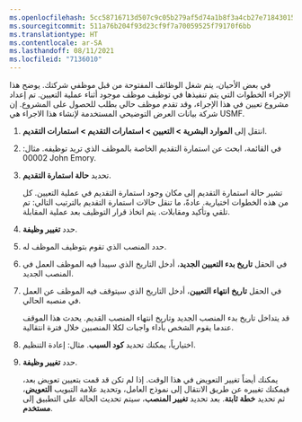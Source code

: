 ```yaml
---
ms.openlocfilehash: 5cc58716713d507c9c05b279af5d74a1b8f3a4cb27e718430154b405a21d1990
ms.sourcegitcommit: 511a76b204f93d23cf9f7a70059525f79170f6bb
ms.translationtype: HT
ms.contentlocale: ar-SA
ms.lasthandoff: 08/11/2021
ms.locfileid: "7136010"
---
```

في بعض الأحيان، يتم شغل الوظائف المفتوحة من قبل موظفي شركتك.
يوضح هذا الإجراء الخطوات التي يتم تنفيذها في توظيف موظف موجود أثناء عملية التعيين. تم إعداد مشروع تعيين في هذا الإجراء، وقد تقدم موظف حالي بطلب للحصول على المشروع. إن شركة بيانات العرض التوضيحي المستخدمة لإنشاء هذا الاجراء هي USMF.

1.  انتقل إلى **الموارد البشرية > التعيين > استمارات التقديم > استمارات التقديم**.

1.  في القائمة، ابحث عن استمارة التقديم الخاصة بالموظف الذي تريد توظيفه. مثال: 00002 John Emory.

1.  تحديد **حالة استمارة التقديم**.

    تشير حالة استمارة التقديم إلى مكان وجود استمارة التقديم في عملية التعيين. كل من هذه الخطوات اختيارية. عادةً، ما تنقل حالات استمارة التقديم بالترتيب التالي: تم تلقي وتأكيد ومقابلات. يتم اتخاذ قرار التوظيف بعد عملية المقابلة.

1.  حدد **تغيير وظيفة**.

1.  حدد المنصب الذي تقوم بتوظيف الموظف له.

1.  في الحقل **تاريخ بدء التعيين الجديد**، أدخل التاريخ الذي سيبدأ فيه الموظف العمل في المنصب الجديد.

1.  في الحقل **تاريخ انتهاء التعيين**، أدخل التاريخ الذي سيتوقف فيه الموظف عن العمل في منصبه الحالي.

    قد يتداخل تاريخ بدء المنصب الجديد وتاريخ انتهاء المنصب القديم. يحدث هذا الموقف عندما يقوم الشخص بأداء واجبات لكلا المنصبين خلال فترة انتقالية.

1.  اختيارياً، يمكنك تحديد **كود السبب**. مثال: إعادة التنظيم.

1.  حدد **تغيير وظيفة**.

    يمكنك أيضاً تغيير التعويض في هذا الوقت. إذا لم تكن قد قمت بتعيين تعويض بعد، فيمكنك تغييره عن طريق الانتقال إلى نموذج العامل، وتحديد علامة التبويب **التعويض**، ثم تحديد **خطة ثابتة**. بعد تحديد **تغيير المنصب**، سيتم تحديث الحالة على التطبيق إلى **مستخدم**.
